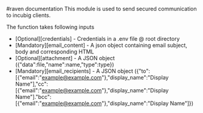 #raven documentation
This module is used to send secured communication to incubig clients.

The function takes following inputs
- [Optional][credentials] - Credentials in a .env file @ root directory
- [Mandatory][email_content] - A json object containing email subject, body and corresponding HTML
- [Optional][attachment] - A JSON object ({"data":file,"name":name,"type":type})
- [Mandatory][email_recipients] - A JSON object ({"to":[{"email":"example@example.com"},"display_name":"Display Name"],"cc":[{"email":"example@example.com"},"display_name":"Display Name"]."bcc":[{"email":"example@example.com"},"display_name":"Display Name"]})
